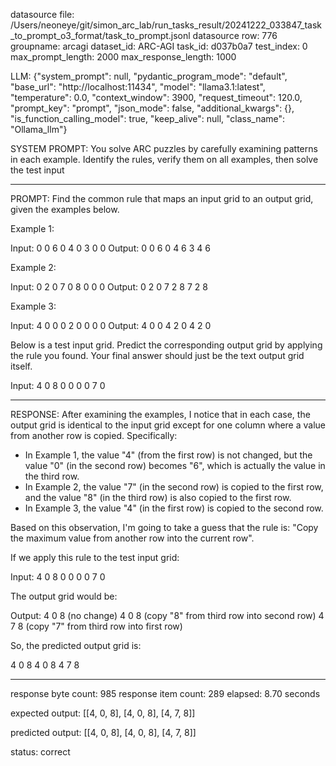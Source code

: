 datasource file: /Users/neoneye/git/simon_arc_lab/run_tasks_result/20241222_033847_task_to_prompt_o3_format/task_to_prompt.jsonl
datasource row: 776
groupname: arcagi
dataset_id: ARC-AGI
task_id: d037b0a7
test_index: 0
max_prompt_length: 2000
max_response_length: 1000

LLM:
{"system_prompt": null, "pydantic_program_mode": "default", "base_url": "http://localhost:11434", "model": "llama3.1:latest", "temperature": 0.0, "context_window": 3900, "request_timeout": 120.0, "prompt_key": "prompt", "json_mode": false, "additional_kwargs": {}, "is_function_calling_model": true, "keep_alive": null, "class_name": "Ollama_llm"}

SYSTEM PROMPT:
You solve ARC puzzles by carefully examining patterns in each example. Identify the rules, verify them on all examples, then solve the test input

---

PROMPT:
Find the common rule that maps an input grid to an output grid, given the examples below.

Example 1:

Input:
0 0 6
0 4 0
3 0 0
Output:
0 0 6
0 4 6
3 4 6

Example 2:

Input:
0 2 0
7 0 8
0 0 0
Output:
0 2 0
7 2 8
7 2 8

Example 3:

Input:
4 0 0
0 2 0
0 0 0
Output:
4 0 0
4 2 0
4 2 0

Below is a test input grid. Predict the corresponding output grid by applying the rule you found. Your final answer should just be the text output grid itself.

Input:
4 0 8
0 0 0
0 7 0


---

RESPONSE:
After examining the examples, I notice that in each case, the output grid is identical to the input grid except for one column where a value from another row is copied. Specifically:

* In Example 1, the value "4" (from the first row) is not changed, but the value "0" (in the second row) becomes "6", which is actually the value in the third row.
* In Example 2, the value "7" (in the second row) is copied to the first row, and the value "8" (in the third row) is also copied to the first row.
* In Example 3, the value "4" (in the first row) is copied to the second row.

Based on this observation, I'm going to take a guess that the rule is: "Copy the maximum value from another row into the current row".

If we apply this rule to the test input grid:

Input:
4 0 8
0 0 0
0 7 0

The output grid would be:

Output:
4 0 8 (no change)
4 0 8 (copy "8" from third row into second row)
4 7 8 (copy "7" from third row into first row)

So, the predicted output grid is:

4 0 8
4 0 8
4 7 8

---


response byte count: 985
response item count: 289
elapsed: 8.70 seconds

expected output:
[[4, 0, 8], [4, 0, 8], [4, 7, 8]]

predicted output:
[[4, 0, 8], [4, 0, 8], [4, 7, 8]]

status: correct
